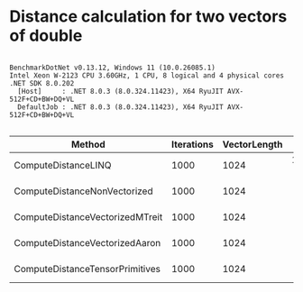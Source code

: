 # Distance calculation for two vectors of double

```

BenchmarkDotNet v0.13.12, Windows 11 (10.0.26085.1)
Intel Xeon W-2123 CPU 3.60GHz, 1 CPU, 8 logical and 4 physical cores
.NET SDK 8.0.202
  [Host]     : .NET 8.0.3 (8.0.324.11423), X64 RyuJIT AVX-512F+CD+BW+DQ+VL
  DefaultJob : .NET 8.0.3 (8.0.324.11423), X64 RyuJIT AVX-512F+CD+BW+DQ+VL


```
| Method                          | Iterations | VectorLength | Mean        | Error    | StdDev   | Gen0    | Allocated |
|-------------------------------- |----------- |------------- |------------:|---------:|---------:|--------:|----------:|
| ComputeDistanceLINQ             | 1000       | 1024         | 15,302.9 μs | 71.52 μs | 63.40 μs | 31.2500 |  256012 B |
| ComputeDistanceNonVectorized    | 1000       | 1024         |  3,259.1 μs | 38.62 μs | 34.24 μs |       - |       2 B |
| ComputeDistanceVectorizedMTreit | 1000       | 1024         |  1,321.4 μs | 13.34 μs | 11.14 μs |       - |       1 B |
| ComputeDistanceVectorizedAaron  | 1000       | 1024         |    839.1 μs |  2.76 μs |  2.44 μs |       - |         - |
| ComputeDistanceTensorPrimitives | 1000       | 1024         |    835.1 μs |  1.48 μs |  1.23 μs |       - |         - |
